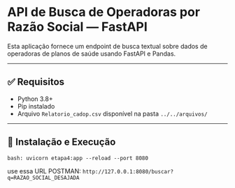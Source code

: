 # API de Busca de Operadoras por Razão Social — FastAPI

Esta aplicação fornece um endpoint de busca textual sobre dados de operadoras de planos de saúde usando FastAPI e Pandas.

---

## ✅ Requisitos

- Python 3.8+
- Pip instalado
- Arquivo `Relatorio_cadop.csv` disponível na pasta `../../arquivos/`

---

## 🔧 Instalação e Execução

```bash: uvicorn etapa4:app --reload --port 8080```

use essa URL POSTMAN: 
```http://127.0.0.1:8080/buscar?q=RAZAO_SOCIAL_DESAJADA```